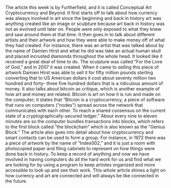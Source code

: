 The article this week is by Furtherfield, and it is called Conceptual Art Cryptocurrency and Beyond. It first starts off to talk about how currency was always involved in art since the beginning and back in history art was anything created like an image or sculpture because art back in history was not as evolved until later on. People were only exposed to what they knew and saw around them at that time. It then goes in to talk about different artists and their artwork and how they were able to make money off of what they had created. For instance, there was an artist that was talked about by the name of Damien Hirst and what he did was take an actual human skull and placed incrusted diamonds throughout the whole head. It looked like it received a great deal of time to do. The sculpture was called “For the Love of God,” and in 2007 it was created. When it came to selling this piece of artwork Damien Hirst was able to sell it for fifty million pounds sterling converting that to US American dollars it cost about seventy million two hundred and forty- three five hundred dollars that is a ridiculous amount of money. It also talks about bitcoin as critique, which is another example of how art and money are related. Bitcoin is art on how it is run and made on the computer; it states that “Bitcoin is a cryptocurrency, a piece of software that runs on computers (“nodes”) spread across the network that communicates with each other. To reach a shared consensus on the current state of a cryptographically-secured ledger.” About every nine to eleven minutes are so the computer bundles transactions into blocks, which refers to the first block called “the blockchain” which is also known as the “Genius Block.” The article also goes into detail about how cryptocurrency and smart contacts can be used to form a group. For instance, in 1972 there was a piece of artwork by the name of “Index002,” and it is just a room with photocopied paper and filing cabinets to represent on how things were done back in history. To keep a record of anything and now we have involved in having computers do all the hard work for us and find what we are looking for by using a program to keep artistes organized and more accessible to look up and see their work. This whole article shines a light on how currency and art are connected and will always be like connected in the future. 


